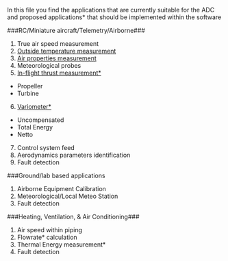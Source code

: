 In this file you find the applications that are currently suitable for the ADC and proposed applications* that should be implemented within the software

###RC/Miniature aircraft/Telemetry/Airborne###

1. True air speed measurement
2. [Outside temperature measurement](http://www.basicairdata.eu/projects/airdatacomputer/library-use-case-sd-enabled-temperature-logger/)
3. [Air properties measurement](http://www.basicairdata.eu/projects/airdatacomputer/library-use-case-sd-enabled-temperature-logger/)
4. Meteorological probes
5. [In-flight thrust measurement*](http://arc.aiaa.org/doi/abs/10.2514/3.43575?journalCode=ja)
 * Propeller
 * Turbine
6. [Variometer*](https://en.wikipedia.org/wiki/Variometer)
 * Uncompensated
 * Total Energy
 * Netto
7. Control system feed
8. Aerodynamics parameters identification
9. Fault detection

###Ground/lab based applications

1. Airborne Equipment Calibration
2. Meteorological/Local Meteo Station
3. Fault detection

###Heating, Ventilation, & Air Conditioning###

1. Air speed within piping
2. Flowrate* calculation
3. Thermal Energy measurement*
4. Fault detection
